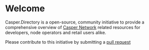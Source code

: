 # Welcome

Casper.Directory is a open-source, community initiative to provide a comprehensive overview 
of [Casper Network](https://casper.network) related resources for developers, node operators and retail users
alike.

Please contribute to this initiative by submitting a [pull request](https://github.com/make-software/casper.explorer)
